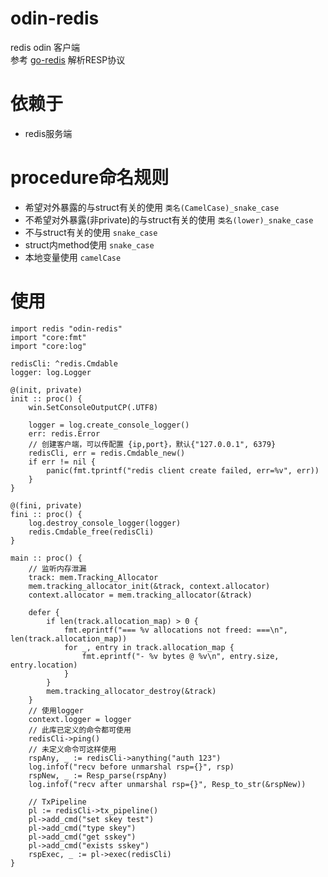 # odin-redis
redis odin 客户端  
参考 [go-redis](https://github.com/redis/go-redis.git) 解析RESP协议

# 依赖于
- redis服务端

# procedure命名规则
- 希望对外暴露的与struct有关的使用 `类名(CamelCase)_snake_case`  
- 不希望对外暴露(非private)的与struct有关的使用 `类名(lower)_snake_case`  
- 不与struct有关的使用 `snake_case` 
- struct内method使用 `snake_case` 
- 本地变量使用 `camelCase`  

# 使用

```odin
import redis "odin-redis"
import "core:fmt"
import "core:log"

redisCli: ^redis.Cmdable
logger: log.Logger

@(init, private)
init :: proc() {
	win.SetConsoleOutputCP(.UTF8)

	logger = log.create_console_logger()
	err: redis.Error
    // 创建客户端，可以传配置 {ip,port}，默认{"127.0.0.1", 6379}
	redisCli, err = redis.Cmdable_new()
	if err != nil {
		panic(fmt.tprintf("redis client create failed, err=%v", err))
	}
}

@(fini, private)
fini :: proc() {
	log.destroy_console_logger(logger)
	redis.Cmdable_free(redisCli)
}

main :: proc() {
	// 监听内存泄漏
	track: mem.Tracking_Allocator
	mem.tracking_allocator_init(&track, context.allocator)
	context.allocator = mem.tracking_allocator(&track)

	defer {
		if len(track.allocation_map) > 0 {
			fmt.eprintf("=== %v allocations not freed: ===\n", len(track.allocation_map))
			for _, entry in track.allocation_map {
				fmt.eprintf("- %v bytes @ %v\n", entry.size, entry.location)
			}
		}
		mem.tracking_allocator_destroy(&track)
	}
	// 使用logger
	context.logger = logger
    // 此库已定义的命令都可使用
    redisCli->ping()
    // 未定义命令可这样使用
	rspAny, _ := redisCli->anything("auth 123")
	log.infof("recv before unmarshal rsp={}", rsp)
	rspNew, _ := Resp_parse(rspAny)
	log.infof("recv after unmarshal rsp={}", Resp_to_str(&rspNew))

    // TxPipeline
    pl := redisCli->tx_pipeline()
	pl->add_cmd("set skey test")
	pl->add_cmd("type skey")
	pl->add_cmd("get sskey")
	pl->add_cmd("exists sskey")
	rspExec, _ := pl->exec(redisCli)
}
```
